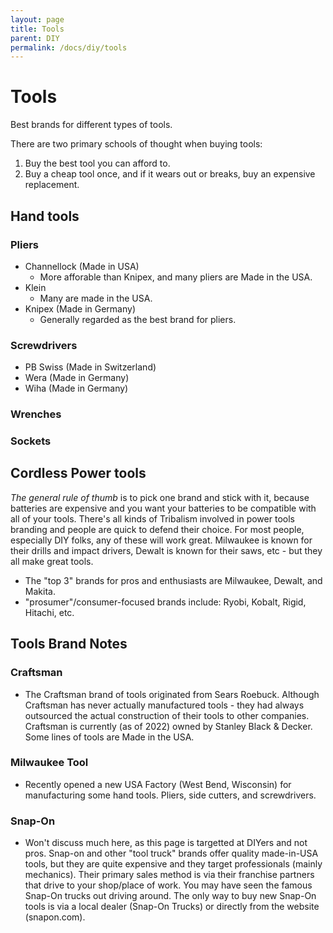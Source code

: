 ```yaml
---
layout: page
title: Tools
parent: DIY
permalink: /docs/diy/tools
---
```


# Tools

Best brands for different types of tools.

There are two primary schools of thought when buying tools:

1. Buy the best tool you can afford to.
2. Buy a cheap tool once, and if it wears out or breaks, buy an expensive replacement.

## Hand tools

### Pliers

- Channellock (Made in USA)
  - More afforable than Knipex, and many pliers are Made in the USA.
- Klein
  - Many are made in the USA.
- Knipex (Made in Germany)
  - Generally regarded as the best brand for pliers.

### Screwdrivers

- PB Swiss (Made in Switzerland)
- Wera (Made in Germany)
- Wiha (Made in Germany)

### Wrenches

### Sockets

## Cordless Power tools

*The general rule of thumb* is to pick one brand and stick with it, because batteries are expensive and you want your batteries to be compatible with all of your tools. There's all kinds of Tribalism involved in power tools branding and people are quick to defend their choice. For most people, especially DIY folks, any of these will work great. Milwaukee is known for their drills and impact drivers, Dewalt is known for their saws, etc - but they all make great tools.

- The "top 3" brands for pros and enthusiasts are Milwaukee, Dewalt, and Makita.
- "prosumer"/consumer-focused brands include: Ryobi, Kobalt, Rigid, Hitachi, etc.

## Tools Brand Notes

### Craftsman

- The Craftsman brand of tools originated from Sears Roebuck. Although Craftsman has never actually manufactured tools - they had always outsourced the actual construction of their tools to other companies. Craftsman is currently (as of 2022) owned by Stanley Black & Decker. Some lines of tools are Made in the USA.

### Milwaukee Tool

- Recently opened a new USA Factory (West Bend, Wisconsin) for manufacturing some hand tools. Pliers, side cutters, and screwdrivers.

### Snap-On

- Won't discuss much here, as this page is targetted at DIYers and not pros. Snap-on and other "tool truck" brands offer quality made-in-USA tools, but they are quite expensive and they target professionals (mainly mechanics). Their primary sales method is via their franchise partners that drive to your shop/place of work. You may have seen the famous Snap-On trucks out driving around. The only way to buy new Snap-On tools is via a local dealer (Snap-On Trucks) or directly from the website (snapon.com).